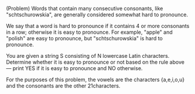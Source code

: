 (Problem)
Words that contain many consecutive consonants, like "schtschurowskia", are generally considered somewhat hard to pronounce.

We say that a word is hard to pronounce if it contains 4 or more consonants in a row; otherwise it is easy to pronounce. For example, "apple" and "polish" are easy to pronounce, but "schtschurowskia" is hard to pronounce.

You are given a string S consisting of N lowercase Latin characters. Determine whether it is easy to pronounce or not based on the rule above — print YES if it is easy to pronounce and NO otherwise.

For the purposes of this problem, the vowels are the characters {a,e,i,o,u} and the consonants are the other 21characters.
